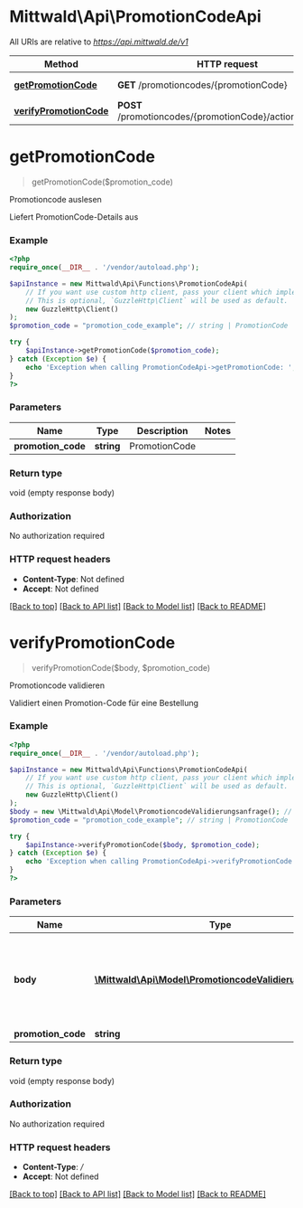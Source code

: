 # Mittwald\Api\PromotionCodeApi

All URIs are relative to *https://api.mittwald.de/v1*

Method | HTTP request | Description
------------- | ------------- | -------------
[**getPromotionCode**](PromotionCodeApi.md#getpromotioncode) | **GET** /promotioncodes/{promotionCode} | Promotioncode auslesen
[**verifyPromotionCode**](PromotionCodeApi.md#verifypromotioncode) | **POST** /promotioncodes/{promotionCode}/actions/validate | Promotioncode validieren

# **getPromotionCode**
> getPromotionCode($promotion_code)

Promotioncode auslesen

Liefert PromotionCode-Details aus

### Example
```php
<?php
require_once(__DIR__ . '/vendor/autoload.php');

$apiInstance = new Mittwald\Api\Functions\PromotionCodeApi(
    // If you want use custom http client, pass your client which implements `GuzzleHttp\ClientInterface`.
    // This is optional, `GuzzleHttp\Client` will be used as default.
    new GuzzleHttp\Client()
);
$promotion_code = "promotion_code_example"; // string | PromotionCode

try {
    $apiInstance->getPromotionCode($promotion_code);
} catch (Exception $e) {
    echo 'Exception when calling PromotionCodeApi->getPromotionCode: ', $e->getMessage(), PHP_EOL;
}
?>
```

### Parameters

Name | Type | Description  | Notes
------------- | ------------- | ------------- | -------------
 **promotion_code** | **string**| PromotionCode |

### Return type

void (empty response body)

### Authorization

No authorization required

### HTTP request headers

 - **Content-Type**: Not defined
 - **Accept**: Not defined

[[Back to top]](#) [[Back to API list]](../../README.md#documentation-for-api-endpoints) [[Back to Model list]](../../README.md#documentation-for-models) [[Back to README]](../../README.md)

# **verifyPromotionCode**
> verifyPromotionCode($body, $promotion_code)

Promotioncode validieren

Validiert einen Promotion-Code für eine Bestellung

### Example
```php
<?php
require_once(__DIR__ . '/vendor/autoload.php');

$apiInstance = new Mittwald\Api\Functions\PromotionCodeApi(
    // If you want use custom http client, pass your client which implements `GuzzleHttp\ClientInterface`.
    // This is optional, `GuzzleHttp\Client` will be used as default.
    new GuzzleHttp\Client()
);
$body = new \Mittwald\Api\Model\PromotioncodeValidierungsanfrage(); // \Mittwald\Api\Model\PromotioncodeValidierungsanfrage | Die zu bestellenden Artikel und ob der Hauptartikel einen monatliche Abrechnungsperiode hat. Nur die Artikelnummer wird zwingend benötigt.
$promotion_code = "promotion_code_example"; // string | PromotionCode

try {
    $apiInstance->verifyPromotionCode($body, $promotion_code);
} catch (Exception $e) {
    echo 'Exception when calling PromotionCodeApi->verifyPromotionCode: ', $e->getMessage(), PHP_EOL;
}
?>
```

### Parameters

Name | Type | Description  | Notes
------------- | ------------- | ------------- | -------------
 **body** | [**\Mittwald\Api\Model\PromotioncodeValidierungsanfrage**](../Model/PromotioncodeValidierungsanfrage.md)| Die zu bestellenden Artikel und ob der Hauptartikel einen monatliche Abrechnungsperiode hat. Nur die Artikelnummer wird zwingend benötigt. |
 **promotion_code** | **string**| PromotionCode |

### Return type

void (empty response body)

### Authorization

No authorization required

### HTTP request headers

 - **Content-Type**: */*
 - **Accept**: Not defined

[[Back to top]](#) [[Back to API list]](../../README.md#documentation-for-api-endpoints) [[Back to Model list]](../../README.md#documentation-for-models) [[Back to README]](../../README.md)


